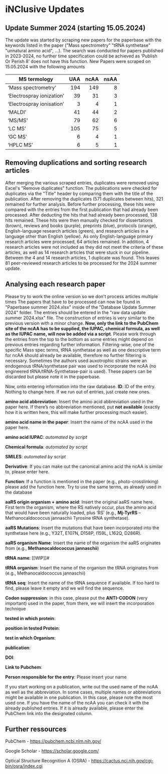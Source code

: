 # iNClusive Updates

## Update Summer 2024 (starting 15.05.2024)

The update was started by scraping new papers for the paperbase with the keywords listed in the paper ("Mass spectrometry" "tRNA synthetase" "unnatural amino acid", ...). The search was conducted for papers published in 2023-2024, no further time specification could be achieved as ‘Publish Or Perish 8’ does not have this function.
New Papers were scraped on 15.05.2024 with the following amounts

| MS termology              | UAA  | ncAA | nsAA |
| ------------------------- | ---: | ---: | ---: |
| ‘Mass spectrometry’       |  194 |  149 |    8 |
| ‘Electrospray ionization’ |   39 |   31 |    3 |
| ‘Electrospray ionisation’ |    3 |    4 |    1 |
| ‘MALDI’                   |   41 |   44 |    2 |
| ‘MS/MS’                   |   79 |   62 |    6 |
| ‘LC MS’                   |  105 |   75 |    5 |
| ‘GC MS’                   |    6 |    4 |    1 |
| ‘HPLC MS’                 |    6 |    5 |    1 |

## Removing duplications and sorting research articles

After merging the various scraped entries, duplicates were removed using Excel's "Remove duplicates" function. The publications were checked for duplicates via the "Title" header by comparing them with the title of the publication. After removing the duplicates (571 duplicates between hits), 321 remained for further analysis. Before further processing, these hits were compared with the entries from the first publication that had already been processed. After deducting the hits that had already been processed, 138 hits remained. These hits were then manually checked for dissertations (brown), reviews and books (purple), preprints (blue), protocols (orange), English-language research articles (green), and research articles in a language other than English (yellow). As only English-language primary research articles were processed, 64 articles remained. In addition, 4 research articles were not included as they did not meet the criteria of these articles, as well as 14 research articles that were stuck in our pipeline. Between the 4 and 14 research articles, 1 duplicate was found. This leaves 81 peer-reviewed research articles to be processed for the 2024 summer update.

## Analysing each research paper
Please try to work the online version so we don't process articles multiple times
The papers that have to be processed can now be found in "Paperbase summer 2024.xlsx" inside of the "Database Update Summer 2024" folder. The entries should be entered in the "raw data update summer 2024.xlsx" file. The construction of entries is very similar to the previous version with a minor change. **Now, only the link to the PubChem site of the ncAA has to be supplied, the IUPAC, chemical formula, as well as the IUPAC name, will now be added via a script**. Please work through the entries from the top to the bottom as some entries might depend on previous entries regarding further information. Filtering-wise, one of the specific Mass spec terms, tRNA synthetase as well as one descriptive term for ncAA should already be available, therefore no further filtering is necessary. Sometimes the authors used auxotrophic strains were an endogenous tRNA/synthetase pair was used to incorporate the ncAA (no engineered tRNA/tRNA-Synthetase-pair is used). These papers can be discarded but please note it in the paperbase.

Now, onto entering information into the raw database.
**ID**: ID of the entry. Nothing to change here. If we run out of entries, just create new ones. 

**amino acid abbreviation**: Insert the amino acid abbreviation used in the paper here. If there’s no abbreviation mentioned, put **not available** (exactly how it is written here, this will make further processing much easier).

**amino acid name in the paper**: Insert the name of the ncAA used in the paper here.

**amino acid IUPAC**: *automated by script*

**Chemical formula**: *automated by script*

**SMILES**: *automated by script*

**Derivative**: If you can make out the canonical amino acid the ncAA is similar to, please enter here. 

**Function**: If a function is mentioned in the paper (e.g., photo-crosslinking) please add the function here.  Try to use the same terms, as already used in the database 

**aaRS origin organism + amino acid**: Insert the original aaRS name here. First term the organism, where the RS natively occur, plus the amino acid that would have been naturally loaded, plus ‘RS’ (e.g., **Mj-TyrRS** – Methanocaldococcus jannaschii Tyrosine tRNA synthetase).  

**aaRS Mutations**: Insert the mutations that have been incorporated into the synthetase here (e.g., Y32T, E107N, D158P, I159L, L162Q, D286R). 

**aaRS organism Name**: Insert the name of the organism the aaRS originates from (e.g., **Methanocaldococcus jannaschii**)

**tRNA name**: [[WIP]]#

**tRNA organism**: Insert the name of the organism the tRNA originates from (e.g., Methanocaldococcus jannaschii) 

**tRNA seq**: Insert the name of the tRNA sequence if available. If too hard to find, please leave it empty and we will find the sequence. 

**Codon suppression**: in this case, please put the **ANTI-CODON** (very important) used in the paper, from there, we will insert the incorporation technique

**tested in which protein**: 

**position in tested Protein**:

**test in which Organism**: 

**publication**:

**DOI**:

**Link to Pubchem**:

**Person responsible for the entry**: Please insert your name

If you start working on a publication, write out the used name of the ncAA as well as the abbreviation. In some cases, multiple names or abbreviations might be available in one publication. In this case, please note the most used one. If you have the name of the ncAA you can check it with the already published entries. If it is already available, please enter the PubChem link into the designated column. 



## Further ressources
PubChem                                - https://pubchem.ncbi.nlm.nih.gov/

Google Scholar                         - https://scholar.google.com/

Optical Structure Recognition A (OSRA) - https://cactus.nci.nih.gov/cgi-bin/osra/index.cgi



